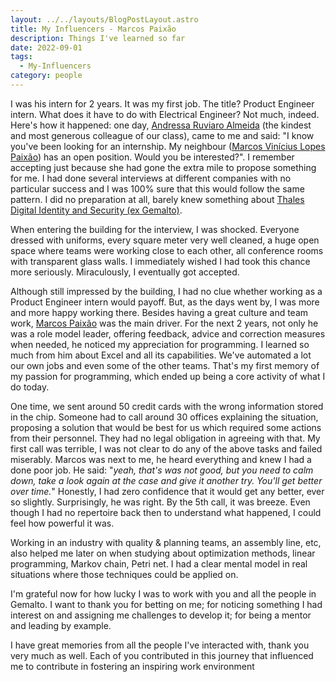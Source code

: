 ```yaml
---
layout: ../../layouts/BlogPostLayout.astro
title: My Influencers - Marcos Paixão
description: Things I've learned so far 
date: 2022-09-01
tags: 
  - My-Influencers
category: people
---
```


I was his intern for 2 years. It was my first job. The title? Product Engineer intern. What does it have to do with Electrical Engineer? Not much, indeed. Here's how it happened: one day, [Andressa Ruviaro Almeida](https://www.linkedin.com/in/andressa-ruviaro-almeida-bb55b545) (the kindest and most generous colleague of our class), came to me and said: "I know you've been looking for an internship. My neighbour ([Marcos Vinícius Lopes Paixão](https://www.linkedin.com/in/viniciuspaixao)) has an open position. Would you be interested?". I remember accepting just because she had gone the extra mile to propose something for me. I had done several interviews at different companies with no particular success and I was 100% sure that this would follow the same pattern. I did no preparation at all, barely knew something about [Thales Digital Identity and Security (ex Gemalto)](https://www.linkedin.com/company/thalesdis).

When entering the building for the interview, I was shocked. Everyone dressed with uniforms, every square meter very well cleaned, a huge open space where teams were working close to each other, all conference rooms with transparent glass walls. I immediately wished I had took this chance more seriously. Miraculously, I eventually got accepted.

Although still impressed by the building, I had no clue whether working as a Product Engineer intern would payoff. But, as the days went by, I was more and more happy working there. Besides having a great culture and team work, [Marcos Paixão](https://www.linkedin.com/in/viniciuspaixao) was the main driver. For the next 2 years, not only he was a role model leader, offering feedback, advice and correction measures when needed, he noticed my appreciation for programming. I learned so much from him about Excel and all its capabilities. We've automated a lot our own jobs and even some of the other teams. That's my first memory of my passion for programming, which ended up being a core activity of what I do today.

One time, we sent around 50 credit cards with the wrong information stored in the chip. Someone had to call around 30 offices explaining the situation, proposing a solution that would be best for us which required some actions from their personnel. They had no legal obligation in agreeing with that. My first call was terrible, I was not clear to do any of the above tasks and failed miserably. Marcos was next to me, he heard everything and knew I had a done poor job. He said: "*yeah, that's was not good, but you need to calm down, take a look again at the case and give it another try. You'll get better over time.*" Honestly, I had zero confidence that it would get any better, ever so slightly. Surprisingly, he was right. By the 5th call, it was breeze. Even though I had no repertoire back then to understand what happened, I could feel how powerful it was.

Working in an industry with quality & planning teams, an assembly line, etc, also helped me later on when studying about optimization methods, linear programming, Markov chain, Petri net. I had a clear mental model in real situations where those techniques could be applied on.

I'm grateful now for how lucky I was to work with you and all the people in Gemalto. I want to thank you for betting on me; for noticing something I had interest on and assigning me challenges to develop it; for being a mentor and leading by example.

I have great memories from all the people I've interacted with, thank you very much as well. Each of you contributed in this journey that influenced me to contribute in fostering an inspiring work environment